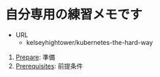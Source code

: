 # 自分専用の練習メモです


+ URL
  + kelseyhightower/kubernetes-the-hard-way

1. [Prepare](./00_prepare.md): 準備
1. [Prerequisites](./01-prerequisites.md): 前提条件
